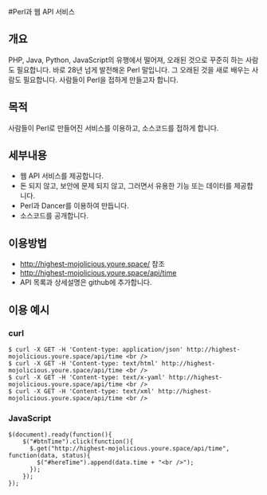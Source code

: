 #Perl과 웹 API 서비스

## 개요
PHP, Java, Python, JavaScript의 유행에서 떨어져, 오래된 것으로 꾸준히 하는 사람도 필요합니다. 바로 28년 넘게 발전해온 Perl 말입니다.
그 오래된 것을 새로 배우는 사람도 필요합니다. 사람들이 Perl을 접하게 만들고자 합니다.

## 목적
사람들이 Perl로 만들어진 서비스를 이용하고, 소스코드를 접하게 합니다.

## 세부내용
- 웹 API 서비스를 제공합니다.
- 돈 되지 않고, 보안에 문제 되지 않고, 그러면서 유용한 기능 또는 데이터를 제공합니다.
- Perl과 Dancer를 이용하여 만듭니다.
- 소스코드를 공개합니다.

## 이용방법
- http://highest-mojolicious.youre.space/ 참조
- http://highest-mojolicious.youre.space/api/time
- API 목록과 상세설명은 github에 추가합니다.

## 이용 예시

### curl
```
$ curl -X GET -H 'Content-type: application/json' http://highest-mojolicious.youre.space/api/time <br />
$ curl -X GET -H 'Content-type: text/html' http://highest-mojolicious.youre.space/api/time <br />
$ curl -X GET -H 'Content-type: text/x-yaml' http://highest-mojolicious.youre.space/api/time <br />
$ curl -X GET -H 'Content-type: text/xml' http://highest-mojolicious.youre.space/api/time <br />
```
### JavaScript
```
$(document).ready(function(){
    $("#btnTime").click(function(){
      $.get("http://highest-mojolicious.youre.space/api/time", function(data, status){
        $("#hereTime").append(data.time + "<br />");
      });
    });
});
```
